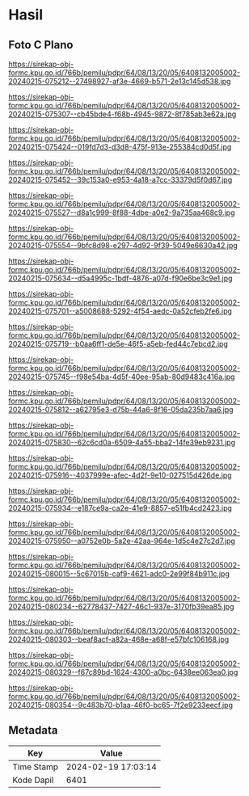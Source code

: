 # Hasil

## Foto C Plano

https://sirekap-obj-formc.kpu.go.id/766b/pemilu/pdpr/64/08/13/20/05/6408132005002-20240215-075212--27498927-af3e-4669-b571-2e13c145d538.jpg

https://sirekap-obj-formc.kpu.go.id/766b/pemilu/pdpr/64/08/13/20/05/6408132005002-20240215-075307--cb45bde4-f68b-4945-9872-8f785ab3e62a.jpg

https://sirekap-obj-formc.kpu.go.id/766b/pemilu/pdpr/64/08/13/20/05/6408132005002-20240215-075424--019fd7d3-d3d8-475f-913e-255384cd0d5f.jpg

https://sirekap-obj-formc.kpu.go.id/766b/pemilu/pdpr/64/08/13/20/05/6408132005002-20240215-075452--39c153a0-e953-4a18-a7cc-33379d5f0d67.jpg

https://sirekap-obj-formc.kpu.go.id/766b/pemilu/pdpr/64/08/13/20/05/6408132005002-20240215-075527--d8a1c999-8f88-4dbe-a0e2-9a735aa468c9.jpg

https://sirekap-obj-formc.kpu.go.id/766b/pemilu/pdpr/64/08/13/20/05/6408132005002-20240215-075554--9bfc8d98-e297-4d92-9f39-5049e6630a42.jpg

https://sirekap-obj-formc.kpu.go.id/766b/pemilu/pdpr/64/08/13/20/05/6408132005002-20240215-075634--d5a4995c-1bdf-4876-a07d-f90e6be3c9e1.jpg

https://sirekap-obj-formc.kpu.go.id/766b/pemilu/pdpr/64/08/13/20/05/6408132005002-20240215-075701--a5008688-5292-4f54-aedc-0a52cfeb2fe6.jpg

https://sirekap-obj-formc.kpu.go.id/766b/pemilu/pdpr/64/08/13/20/05/6408132005002-20240215-075719--b0aa6ff1-de5e-46f5-a5eb-fed44c7ebcd2.jpg

https://sirekap-obj-formc.kpu.go.id/766b/pemilu/pdpr/64/08/13/20/05/6408132005002-20240215-075745--f98e54ba-4d5f-40ee-95ab-80d9483c416a.jpg

https://sirekap-obj-formc.kpu.go.id/766b/pemilu/pdpr/64/08/13/20/05/6408132005002-20240215-075812--a62795e3-d75b-44a6-8f16-05da235b7aa6.jpg

https://sirekap-obj-formc.kpu.go.id/766b/pemilu/pdpr/64/08/13/20/05/6408132005002-20240215-075830--62c6cd0a-6509-4a55-bba2-14fe39eb9231.jpg

https://sirekap-obj-formc.kpu.go.id/766b/pemilu/pdpr/64/08/13/20/05/6408132005002-20240215-075916--4037999e-afec-4d2f-9e10-027515d426de.jpg

https://sirekap-obj-formc.kpu.go.id/766b/pemilu/pdpr/64/08/13/20/05/6408132005002-20240215-075934--e187ce9a-ca2e-41e9-8857-e51fb4cd2423.jpg

https://sirekap-obj-formc.kpu.go.id/766b/pemilu/pdpr/64/08/13/20/05/6408132005002-20240215-075950--a0752e0b-5a2e-42aa-964e-1d5c4e27c2d7.jpg

https://sirekap-obj-formc.kpu.go.id/766b/pemilu/pdpr/64/08/13/20/05/6408132005002-20240215-080015--5c67015b-caf9-4621-adc0-2e99f84b911c.jpg

https://sirekap-obj-formc.kpu.go.id/766b/pemilu/pdpr/64/08/13/20/05/6408132005002-20240215-080234--62778437-7427-46c1-937e-3170fb39ea85.jpg

https://sirekap-obj-formc.kpu.go.id/766b/pemilu/pdpr/64/08/13/20/05/6408132005002-20240215-080303--beaf8acf-a82a-468e-a68f-e57bfc106168.jpg

https://sirekap-obj-formc.kpu.go.id/766b/pemilu/pdpr/64/08/13/20/05/6408132005002-20240215-080329--f67c89bd-1624-4300-a0bc-6438ee063ea0.jpg

https://sirekap-obj-formc.kpu.go.id/766b/pemilu/pdpr/64/08/13/20/05/6408132005002-20240215-080354--9c483b70-b1aa-46f0-bc65-7f2e9233eecf.jpg


## Metadata

| Key        | Value               |
| ---------- | ------------------- |
| Time Stamp | 2024-02-19 17:03:14 |
| Kode Dapil | 6401                |



